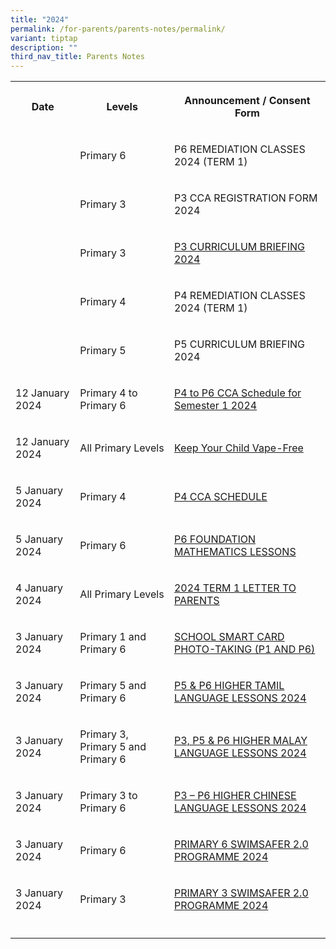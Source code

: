 ```yaml
---
title: "2024"
permalink: /for-parents/parents-notes/permalink/
variant: tiptap
description: ""
third_nav_title: Parents Notes
---
```

<table><tbody><tr><th rowspan="1" colspan="1"><p>Date</p></th><th rowspan="1" colspan="1"><p>Levels</p></th><th rowspan="1" colspan="1"><p>Announcement / Consent Form</p></th></tr><tr><td rowspan="1" colspan="1"><p></p></td><td rowspan="1" colspan="1"><p>Primary 6</p></td><td rowspan="1" colspan="1"><p>P6 REMEDIATION CLASSES 2024 (TERM 1)</p></td></tr><tr><td rowspan="1" colspan="1"><p></p></td><td rowspan="1" colspan="1"><p>Primary 3</p></td><td rowspan="1" colspan="1"><p>P3 CCA REGISTRATION FORM 2024</p></td></tr><tr><td rowspan="1" colspan="1"><p></p></td><td rowspan="1" colspan="1"><p>Primary 3</p></td><td rowspan="1" colspan="1"><p><a href="https://www.punggolcovepri.moe.edu.sg/for-parents/permalink/curriculum-briefings/" rel="noopener noreferrer nofollow" target="_blank">P3 CURRICULUM BRIEFING 2024</a></p></td></tr><tr><td rowspan="1" colspan="1"><p></p></td><td rowspan="1" colspan="1"><p>Primary 4</p></td><td rowspan="1" colspan="1"><p>P4 REMEDIATION CLASSES 2024 (TERM 1)</p></td></tr><tr><td rowspan="1" colspan="1"><p></p></td><td rowspan="1" colspan="1"><p>Primary 5</p></td><td rowspan="1" colspan="1"><p>P5 CURRICULUM BRIEFING 2024</p></td></tr><tr><td rowspan="1" colspan="1"><p>12 January 2024</p></td><td rowspan="1" colspan="1"><p>Primary 4 to Primary 6</p></td><td rowspan="1" colspan="1"><p><a href="https://go.gov.sg/p4top6ccaschedulesem1" rel="noopener noreferrer nofollow" target="_blank">P4 to P6 CCA Schedule for Semester 1 2024</a></p></td></tr><tr><td rowspan="1" colspan="1"><p>12 January 2024</p></td><td rowspan="1" colspan="1"><p>All Primary Levels</p></td><td rowspan="1" colspan="1"><p><a href="https://go.gov.sg/vapefree" rel="noopener noreferrer nofollow" target="_blank">Keep Your Child Vape-Free</a></p></td></tr><tr><td rowspan="1" colspan="1"><p>5 January 2024</p></td><td rowspan="1" colspan="1"><p>Primary 4</p></td><td rowspan="1" colspan="1"><p><a href="https://go.gov.sg/pcps2024017" rel="noopener noreferrer nofollow" target="_blank">P4 CCA SCHEDULE</a></p></td></tr><tr><td rowspan="1" colspan="1"><p>5 January 2024</p></td><td rowspan="1" colspan="1"><p>Primary 6</p></td><td rowspan="1" colspan="1"><p><a href="https://go.gov.sg/pcps2024018" rel="noopener noreferrer nofollow" target="_blank">P6 FOUNDATION MATHEMATICS LESSONS</a></p></td></tr><tr><td rowspan="1" colspan="1"><p>4 January 2024</p></td><td rowspan="1" colspan="1"><p>All Primary Levels</p></td><td rowspan="1" colspan="1"><p><a href="https://go.gov.sg/pcps2024010" rel="noopener noreferrer nofollow" target="_blank">2024 TERM 1 LETTER TO PARENTS</a></p></td></tr><tr><td rowspan="1" colspan="1"><p>3 January 2024</p></td><td rowspan="1" colspan="1"><p>Primary 1 and Primary 6</p></td><td rowspan="1" colspan="1"><p><a href="https://go.gov.sg/pcsp2024016" rel="noopener noreferrer nofollow" target="_blank">SCHOOL SMART CARD PHOTO-TAKING (P1 AND P6)</a></p></td></tr><tr><td rowspan="1" colspan="1"><p>3 January 2024</p></td><td rowspan="1" colspan="1"><p>Primary 5 and Primary 6</p></td><td rowspan="1" colspan="1"><p><a href="https://go.gov.sg/pcsp2024015" rel="noopener noreferrer nofollow" target="_blank">P5 &amp; P6 HIGHER TAMIL LANGUAGE LESSONS 2024</a></p></td></tr><tr><td rowspan="1" colspan="1"><p>3 January 2024</p></td><td rowspan="1" colspan="1"><p>Primary 3, Primary 5 and Primary 6</p></td><td rowspan="1" colspan="1"><p><a href="https://go.gov.sg/pcsp2024014" rel="noopener noreferrer nofollow" target="_blank">P3, P5 &amp; P6 HIGHER MALAY LANGUAGE LESSONS 2024</a></p></td></tr><tr><td rowspan="1" colspan="1"><p>3 January 2024</p></td><td rowspan="1" colspan="1"><p>Primary 3 to Primary 6</p></td><td rowspan="1" colspan="1"><p><a href="https://go.gov.sg/pcsp2024013" rel="noopener noreferrer nofollow" target="_blank">P3 – P6 HIGHER CHINESE LANGUAGE LESSONS 2024</a></p></td></tr><tr><td rowspan="1" colspan="1"><p>3 January 2024</p></td><td rowspan="1" colspan="1"><p>Primary 6</p></td><td rowspan="1" colspan="1"><p><a href="https://go.gov.sg/pcsp2024012" rel="noopener noreferrer nofollow" target="_blank">PRIMARY 6 SWIMSAFER 2.0 PROGRAMME 2024</a></p></td></tr><tr><td rowspan="1" colspan="1"><p>3 January 2024</p></td><td rowspan="1" colspan="1"><p>Primary 3</p></td><td rowspan="1" colspan="1"><p><a href="https://go.gov.sg/pcsp2024011" rel="noopener noreferrer nofollow" target="_blank">PRIMARY 3 SWIMSAFER 2.0 PROGRAMME 2024</a></p></td></tr><tr><td rowspan="1" colspan="1"><p></p></td><td rowspan="1" colspan="1"><p></p></td><td rowspan="1" colspan="1"><p></p></td></tr></tbody></table><p></p>